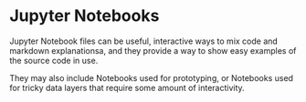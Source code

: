 # Jupyter Notebooks
Jupyter Notebook files can be useful, interactive ways to mix code and markdown explanationsa, and they provide a way to show easy examples of the source code in use.

They may also include Notebooks used for prototyping, or Notebooks used for tricky data layers that require some amount of interactivity.